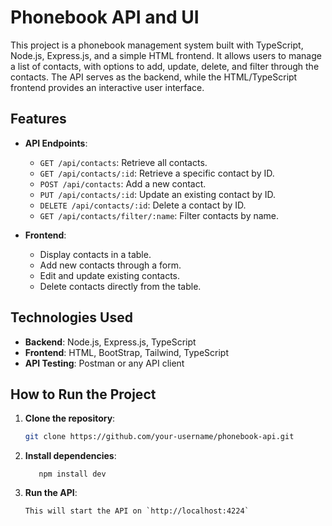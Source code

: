 # Phonebook API and UI

This project is a phonebook management system built with TypeScript, Node.js, Express.js, and a simple HTML frontend. It allows users to manage a list of contacts, with options to add, update, delete, and filter through the contacts. The API serves as the backend, while the HTML/TypeScript frontend provides an interactive user interface.

## Features

- **API Endpoints**:
  - `GET /api/contacts`: Retrieve all contacts.
  - `GET /api/contacts/:id`: Retrieve a specific contact by ID.
  - `POST /api/contacts`: Add a new contact.
  - `PUT /api/contacts/:id`: Update an existing contact by ID.
  - `DELETE /api/contacts/:id`: Delete a contact by ID.
  - `GET /api/contacts/filter/:name`: Filter contacts by name.

- **Frontend**:
  - Display contacts in a table.
  - Add new contacts through a form.
  - Edit and update existing contacts.
  - Delete contacts directly from the table.
  
## Technologies Used

- **Backend**: Node.js, Express.js, TypeScript
- **Frontend**: HTML, BootStrap, Tailwind, TypeScript
- **API Testing**: Postman or any API client

## How to Run the Project

1. **Clone the repository**:
   ```bash
   git clone https://github.com/your-username/phonebook-api.git
   
2. **Install dependencies**:
   ```cd phonebook-api
      npm install dev
   
3. **Run the API**:
   ```npm run dev
   This will start the API on `http://localhost:4224`

